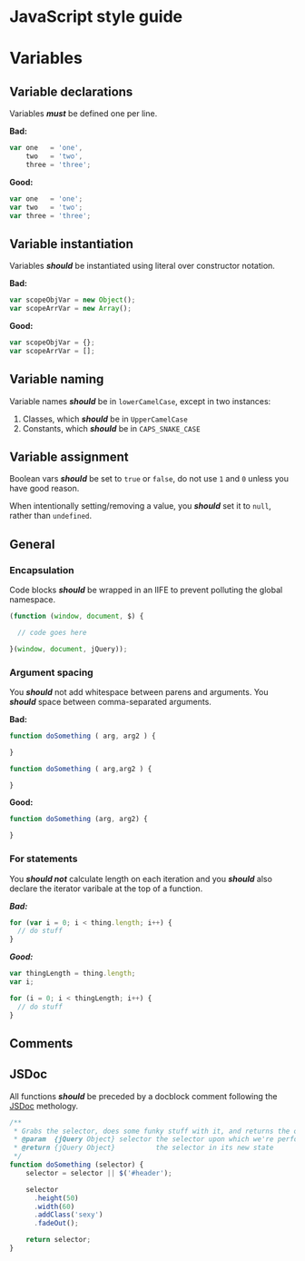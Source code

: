 # JavaScript style guide

# Variables

## Variable declarations
Variables ***must*** be defined one per line.

**Bad:**
```js
var one   = 'one',
    two   = 'two',
    three = 'three';
```

**Good:**
```js
var one   = 'one';
var two   = 'two';
var three = 'three';
```

## Variable instantiation
Variables ***should*** be instantiated using literal over constructor notation.

**Bad:**
```js
var scopeObjVar = new Object();
var scopeArrVar = new Array();
```

**Good:**
```js
var scopeObjVar = {};
var scopeArrVar = [];
```

## Variable naming
Variable names ***should*** be in `lowerCamelCase`, except in two instances:

1. Classes, which ***should*** be in `UpperCamelCase`
2. Constants, which ***should*** be in `CAPS_SNAKE_CASE`

## Variable assignment
Boolean vars ***should*** be set to `true` or `false`, do not use `1` and `0` unless you have good reason.

When intentionally setting/removing a value, you ***should*** set it to `null`, rather than `undefined`.


## General

### Encapsulation

Code blocks ***should*** be wrapped in an IIFE to prevent polluting the global namespace.

```js
(function (window, document, $) {

  // code goes here

}(window, document, jQuery));
```

### Argument spacing
You ***should*** not add whitespace between parens and arguments. You ***should*** space between comma-separated arguments.

**Bad:**
```js
function doSomething ( arg, arg2 ) {

}

function doSomething ( arg,arg2 ) {

}
```

**Good:**
```js
function doSomething (arg, arg2) {

}
```

### For statements
You ***should not*** calculate length on each iteration and you ***should*** also declare the iterator varibale at the
top of a function.

***Bad:***
```js
for (var i = 0; i < thing.length; i++) {
  // do stuff
}
```

***Good:***
```js
var thingLength = thing.length;
var i;

for (i = 0; i < thingLength; i++) {
  // do stuff
}
```

## Comments

## JSDoc
All functions ***should*** be preceded by a docblock comment following the [JSDoc](http://usejsdoc.org/) methology.

```js
/**
 * Grabs the selector, does some funky stuff with it, and returns the object
 * @param  {jQuery Object} selector the selector upon which we're performing logic
 * @return {jQuery Object}          the selector in its new state
 */
function doSomething (selector) {
    selector = selector || $('#header');

    selector
      .height(50)
      .width(60)
      .addClass('sexy')
      .fadeOut();

    return selector;
}
```
